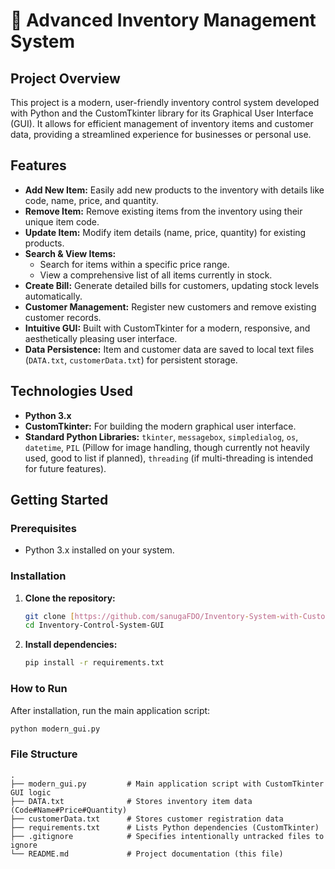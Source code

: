 # 🏪 Advanced Inventory Management System

## Project Overview
This project is a modern, user-friendly inventory control system developed with Python and the CustomTkinter library for its Graphical User Interface (GUI). It allows for efficient management of inventory items and customer data, providing a streamlined experience for businesses or personal use.

## Features
-   **Add New Item:** Easily add new products to the inventory with details like code, name, price, and quantity.
-   **Remove Item:** Remove existing items from the inventory using their unique item code.
-   **Update Item:** Modify item details (name, price, quantity) for existing products.
-   **Search & View Items:**
    -   Search for items within a specific price range.
    -   View a comprehensive list of all items currently in stock.
-   **Create Bill:** Generate detailed bills for customers, updating stock levels automatically.
-   **Customer Management:** Register new customers and remove existing customer records.
-   **Intuitive GUI:** Built with CustomTkinter for a modern, responsive, and aesthetically pleasing user interface.
-   **Data Persistence:** Item and customer data are saved to local text files (`DATA.txt`, `customerData.txt`) for persistent storage.

## Technologies Used
-   **Python 3.x**
-   **CustomTkinter:** For building the modern graphical user interface.
-   **Standard Python Libraries:** `tkinter`, `messagebox`, `simpledialog`, `os`, `datetime`, `PIL` (Pillow for image handling, though currently not heavily used, good to list if planned), `threading` (if multi-threading is intended for future features).

## Getting Started

### Prerequisites
-   Python 3.x installed on your system.

### Installation
1.  **Clone the repository:**
    ```bash
    git clone [https://github.com/sanugaFDO/Inventory-System-with-CustomTkinter.git]
    cd Inventory-Control-System-GUI
    ```

2.  **Install dependencies:**
    ```bash
    pip install -r requirements.txt
    ```

### How to Run
After installation, run the main application script:
```bash
python modern_gui.py
```

### File Structure

```
.
├── modern_gui.py         # Main application script with CustomTkinter GUI logic
├── DATA.txt              # Stores inventory item data (Code#Name#Price#Quantity)
├── customerData.txt      # Stores customer registration data
├── requirements.txt      # Lists Python dependencies (CustomTkinter)
├── .gitignore            # Specifies intentionally untracked files to ignore
└── README.md             # Project documentation (this file)
